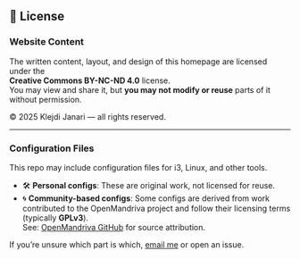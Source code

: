 ## 📜 License

### Website Content
The written content, layout, and design of this homepage are licensed under the  
**Creative Commons BY-NC-ND 4.0** license.  
You may view and share it, but **you may not modify or reuse** parts of it without permission.

© 2025 Klejdi Janari — all rights reserved.

---

### Configuration Files

This repo may include configuration files for i3, Linux, and other tools.

- 🛠 **Personal configs**: These are original work, not licensed for reuse.
- 🌀 **Community-based configs**: Some configs are derived from work contributed to the OpenMandriva project and follow their licensing terms (typically **GPLv3**).  
  See: [OpenMandriva GitHub](https://github.com/OpenMandrivaAssociation) for source attribution.

If you’re unsure which part is which, [email me](mailto:klejdijanora@gmail,com) or open an issue.
